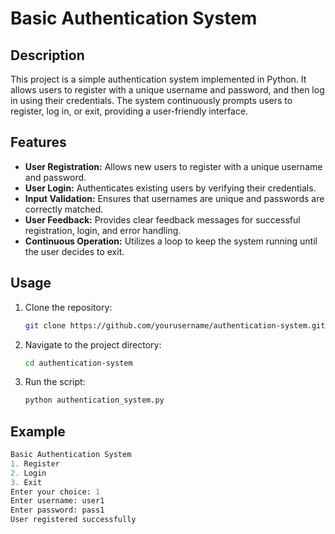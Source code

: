 # Basic Authentication System

## Description
This project is a simple authentication system implemented in Python. It allows users to register with a unique username and password, and then log in using their credentials. The system continuously prompts users to register, log in, or exit, providing a user-friendly interface.

## Features
- **User Registration:** Allows new users to register with a unique username and password.
- **User Login:** Authenticates existing users by verifying their credentials.
- **Input Validation:** Ensures that usernames are unique and passwords are correctly matched.
- **User Feedback:** Provides clear feedback messages for successful registration, login, and error handling.
- **Continuous Operation:** Utilizes a loop to keep the system running until the user decides to exit.

## Usage
1. Clone the repository:
    ```bash
    git clone https://github.com/yourusername/authentication-system.git
    ```
2. Navigate to the project directory:
    ```bash
    cd authentication-system
    ```
3. Run the script:
    ```bash
    python authentication_system.py
    ```

## Example
```python
Basic Authentication System
1. Register
2. Login
3. Exit
Enter your choice: 1
Enter username: user1
Enter password: pass1
User registered successfully

